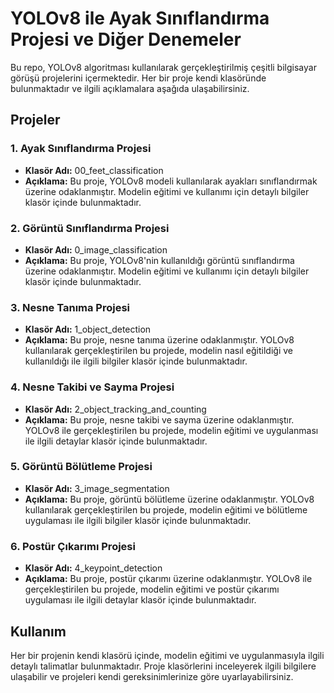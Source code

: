 # YOLOv8 ile Ayak Sınıflandırma Projesi ve Diğer Denemeler

Bu repo, YOLOv8 algoritması kullanılarak gerçekleştirilmiş çeşitli bilgisayar görüşü projelerini içermektedir. Her bir proje kendi klasöründe bulunmaktadır ve ilgili açıklamalara aşağıda ulaşabilirsiniz.

## Projeler

### 1. Ayak Sınıflandırma Projesi

- **Klasör Adı:** 00_feet_classification
- **Açıklama:** Bu proje, YOLOv8 modeli kullanılarak ayakları sınıflandırmak üzerine odaklanmıştır. Modelin eğitimi ve kullanımı için detaylı bilgiler klasör içinde bulunmaktadır.

### 2. Görüntü Sınıflandırma Projesi

- **Klasör Adı:** 0_image_classification
- **Açıklama:** Bu proje, YOLOv8'nin kullanıldığı görüntü sınıflandırma üzerine odaklanmıştır. Modelin eğitimi ve kullanımı için detaylı bilgiler klasör içinde bulunmaktadır.

### 3. Nesne Tanıma Projesi

- **Klasör Adı:** 1_object_detection
- **Açıklama:** Bu proje, nesne tanıma üzerine odaklanmıştır. YOLOv8 kullanılarak gerçekleştirilen bu projede, modelin nasıl eğitildiği ve kullanıldığı ile ilgili bilgiler klasör içinde bulunmaktadır.

### 4. Nesne Takibi ve Sayma Projesi

- **Klasör Adı:** 2_object_tracking_and_counting
- **Açıklama:** Bu proje, nesne takibi ve sayma üzerine odaklanmıştır. YOLOv8 ile gerçekleştirilen bu projede, modelin eğitimi ve uygulanması ile ilgili detaylar klasör içinde bulunmaktadır.

### 5. Görüntü Bölütleme Projesi

- **Klasör Adı:** 3_image_segmentation
- **Açıklama:** Bu proje, görüntü bölütleme üzerine odaklanmıştır. YOLOv8 kullanılarak gerçekleştirilen bu projede, modelin eğitimi ve bölütleme uygulaması ile ilgili bilgiler klasör içinde bulunmaktadır.

### 6. Postür Çıkarımı Projesi

- **Klasör Adı:** 4_keypoint_detection
- **Açıklama:** Bu proje, postür çıkarımı üzerine odaklanmıştır. YOLOv8 ile gerçekleştirilen bu projede, modelin eğitimi ve postür çıkarımı uygulaması ile ilgili detaylar klasör içinde bulunmaktadır.

## Kullanım

Her bir projenin kendi klasörü içinde, modelin eğitimi ve uygulanmasıyla ilgili detaylı talimatlar bulunmaktadır. Proje klasörlerini inceleyerek ilgili bilgilere ulaşabilir ve projeleri kendi gereksinimlerinize göre uyarlayabilirsiniz.
